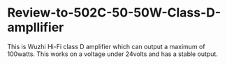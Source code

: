 # Review-to-502C-50-50W-Class-D-ampllifier
This is Wuzhi Hi-Fi class D amplifier which can output a maximum of 100watts. This works on a voltage under 24volts and has a stable output.
